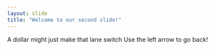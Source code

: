 ```yaml
---
layout: slide
title: "Welcome to our second slide!"
---
```

A dollar might just make that lane switch
Use the left arrow to go back!
